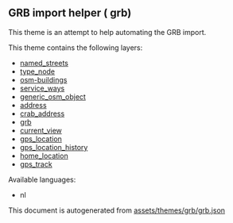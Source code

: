 

 GRB import helper ( grb) 
--------------------------



This theme is an attempt to help automating the GRB import.

This theme contains the following layers:



  - [named_streets](../Layers/named_streets.md)
  - [type_node](../Layers/type_node.md)
  - [osm-buildings](../Layers/osm-buildings.md)
  - [service_ways](../Layers/service_ways.md)
  - [generic_osm_object](../Layers/generic_osm_object.md)
  - [address](../Layers/address.md)
  - [crab_address](../Layers/crab_address.md)
  - [grb](../Layers/grb.md)
  - [current_view](../Layers/current_view.md)
  - [gps_location](../Layers/gps_location.md)
  - [gps_location_history](../Layers/gps_location_history.md)
  - [home_location](../Layers/home_location.md)
  - [gps_track](../Layers/gps_track.md)


Available languages:



  - nl
 

This document is autogenerated from [assets/themes/grb/grb.json](https://github.com/pietervdvn/MapComplete/blob/develop/assets/themes/grb/grb.json)